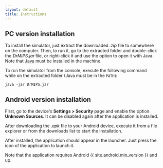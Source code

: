 ```yaml
---
layout: default
title: Instructions
---
```


## PC version installation

To install the simulator, just extract the downloaded *.zip* file to somewhere
on the computer.
Then, to run it, go to the extracted folder and double-click the *DrMIPS.jar*
file, or right-click it and use the option to open it with Java.
Note that [Java][java] must be installed in the machine.

To run the simulator from the console, execute the following command 
while on the extracted folder (Java must be in the `PATH`):

    java -jar DrMIPS.jar


## Android version installation

First, go to the device's **Settings > Security** page and enable the option
**Unknown Sources**.
It can be disabled again after the application is installed.

After downloading the *.apk* file to your Android device, execute it from
a file explorer or from the downloads list to start the installation.

After installed, the application should appear in the launcher.
Just press the icon of the application to launch it.

Note that the application requires Android {{ site.android.min_version }} and up.



[java]: http://www.java.com "Java home page"

